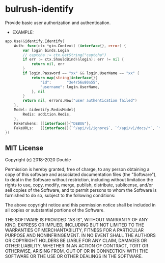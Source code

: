 # bulrush-identify
Provide basic user authorization and authentication.
- EXAMPLE:   
```go
app.Use(&identify.Identify{
    Auth: func(ctx *gin.Context) (interface{}, error) {
        var login binds.Login
        // captcha := ctx.GetString("captcha")
        if err := ctx.ShouldBind(&login); err != nil {
            return nil, err
        }
        if login.Password == "xx" && login.UserName == "xx" {
            return map[string]interface{}{
                "id":       "3e4r56u80a55",
                "username": login.UserName,
            }, nil
        }
        return nil, errors.New("user authentication failed")
    },
    Model: &identify.RedisModel{
        Redis: addition.Redis,
    },
    FakeTokens: []interface{}{"DEBUG"},
    FakeURLs:   []interface{}{`^/api/v1/ignore$`, `^/api/v1/docs/*`, `^/public/*`, `^/api/v1/ptest$`},
})
```
## MIT License

Copyright (c) 2018-2020 Double

Permission is hereby granted, free of charge, to any person obtaining a copy
of this software and associated documentation files (the "Software"), to deal
in the Software without restriction, including without limitation the rights
to use, copy, modify, merge, publish, distribute, sublicense, and/or sell
copies of the Software, and to permit persons to whom the Software is
furnished to do so, subject to the following conditions:

The above copyright notice and this permission notice shall be included in all
copies or substantial portions of the Software.

THE SOFTWARE IS PROVIDED "AS IS", WITHOUT WARRANTY OF ANY KIND, EXPRESS OR
IMPLIED, INCLUDING BUT NOT LIMITED TO THE WARRANTIES OF MERCHANTABILITY,
FITNESS FOR A PARTICULAR PURPOSE AND NONINFRINGEMENT. IN NO EVENT SHALL THE
AUTHORS OR COPYRIGHT HOLDERS BE LIABLE FOR ANY CLAIM, DAMAGES OR OTHER
LIABILITY, WHETHER IN AN ACTION OF CONTRACT, TORT OR OTHERWISE, ARISING FROM,
OUT OF OR IN CONNECTION WITH THE SOFTWARE OR THE USE OR OTHER DEALINGS IN THE
SOFTWARE.